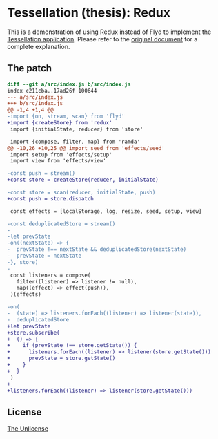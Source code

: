 # Tessellation (thesis): Redux

This is a demonstration of using Redux instead of Flyd to implement the [Tessellation application](https://github.com/xaviervia/tessellation). Please refer to the [original document](https://github.com/xaviervia/tessellation) for a complete explanation.

## The patch

```diff
diff --git a/src/index.js b/src/index.js
index c211cba..17ad26f 100644
--- a/src/index.js
+++ b/src/index.js
@@ -1,4 +1,4 @@
-import {on, stream, scan} from 'flyd'
+import {createStore} from 'redux'
 import {initialState, reducer} from 'store'

 import {compose, filter, map} from 'ramda'
@@ -10,26 +10,25 @@ import seed from 'effects/seed'
 import setup from 'effects/setup'
 import view from 'effects/view'

-const push = stream()
+const store = createStore(reducer, initialState)

-const store = scan(reducer, initialState, push)
+const push = store.dispatch

 const effects = [localStorage, log, resize, seed, setup, view]

-const deduplicatedStore = stream()
-
-let prevState
-on((nextState) => {
-  prevState !== nextState && deduplicatedStore(nextState)
-  prevState = nextState
-}, store)
-
 const listeners = compose(
   filter((listener) => listener != null),
   map((effect) => effect(push)),
 )(effects)

-on(
-  (state) => listeners.forEach((listener) => listener(state)),
-  deduplicatedStore
+let prevState
+store.subscribe(
+  () => {
+    if (prevState !== store.getState()) {
+      listeners.forEach((listener) => listener(store.getState()))
+      prevState = store.getState()
+    }
+  }
 )
+
+listeners.forEach((listener) => listener(store.getState()))
```

## License

[The Unlicense](LICENSE)
